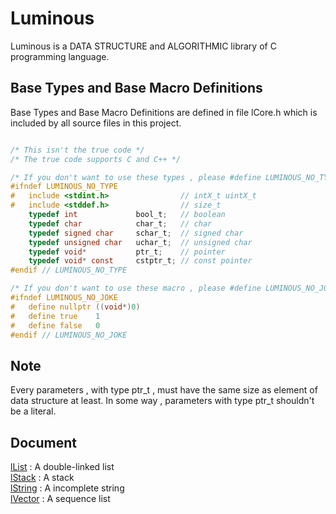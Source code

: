 # Luminous
Luminous is a DATA STRUCTURE and ALGORITHMIC library of C programming language.

## Base Types and Base Macro Definitions
Base Types and Base Macro Definitions are defined in file lCore.h 
which is included by all source files in this project.
```C

/* This isn't the true code */
/* The true code supports C and C++ */

/* If you don't want to use these types , please #define LUMINOUS_NO_TYPE */
#ifndef LUMINOUS_NO_TYPE
#	include <stdint.h>                // intX_t uintX_t
#	include <stddef.h>                // size_t
	typedef int             bool_t;   // boolean
	typedef char            char_t;   // char
	typedef signed char     schar_t;  // signed char
	typedef unsigned char   uchar_t;  // unsigned char
	typedef void*           ptr_t;    // pointer
	typedef void* const     cstptr_t; // const pointer
#endif // LUMINOUS_NO_TYPE

/* If you don't want to use these macro , please #define LUMINOUS_NO_JOKE */
#ifndef LUMINOUS_NO_JOKE
#	define nullptr ((void*)0)
#	define true    1
#	define false   0
#endif // LUMINOUS_NO_JOKE
```

## Note
Every parameters , with type ptr_t , must have the same size as element of data structure at least. In some way , parameters with type ptr_t shouldn't be a literal.

## Document
[lList](doc/lList.md) : A double-linked list  
[lStack](doc/lStack.md) : A stack  
[lString](doc/lString.md) : A incomplete string    
[lVector](doc/lVector.md) : A sequence list  

